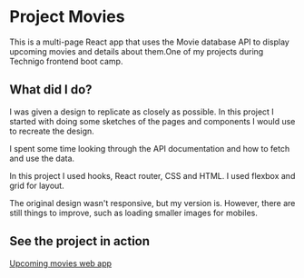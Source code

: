# Project Movies

This is a multi-page React app that uses the Movie database API to display upcoming movies and details about them.One of my projects during Technigo frontend boot camp.

## What did I do?

I was given a design to replicate as closely as possible. In this project I started with doing some sketches of the pages and components I would use to recreate the design.

I spent some time looking through the API documentation and how to fetch and use the data.

In this project I used hooks, React router, CSS and HTML. I used flexbox and grid for layout.

The original design wasn't responsive, but my version is. However, there are still things to improve, such as loading smaller images for mobiles.

## See the project in action

[Upcoming movies web app](https://project-movies-emmie.netlify.com/)
